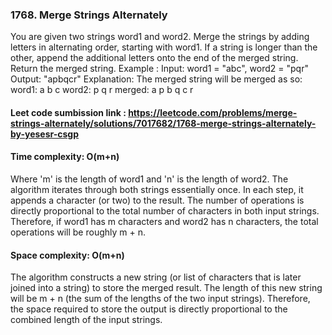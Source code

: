 ### 1768. Merge Strings Alternately
You are given two strings word1 and word2. Merge the strings by adding letters in alternating order, starting with word1. If a string is longer than the other, append the additional letters onto the end of the merged string.
Return the merged string.
Example :
Input: word1 = "abc", word2 = "pqr"
Output: "apbqcr"
Explanation: The merged string will be merged as so:
word1: a b c
word2: p q r
merged: a p b q c r

#### Leet code sumbission link : https://leetcode.com/problems/merge-strings-alternately/solutions/7017682/1768-merge-strings-alternately-by-yesesr-csgp 

#### Time complexity: O(m+n)
Where 'm' is the length of word1 and 'n' is the length of word2.
The algorithm iterates through both strings essentially once. In each step, it appends a character (or two) to the result.
The number of operations is directly proportional to the total number of characters in both input strings. Therefore, if word1 has m characters and word2 has n characters, the total operations will be roughly m + n.

#### Space complexity: O(m+n)
The algorithm constructs a new string (or list of characters that is later joined into a string) to store the merged result.
The length of this new string will be m + n (the sum of the lengths of the two input strings).
Therefore, the space required to store the output is directly proportional to the combined length of the input strings.
